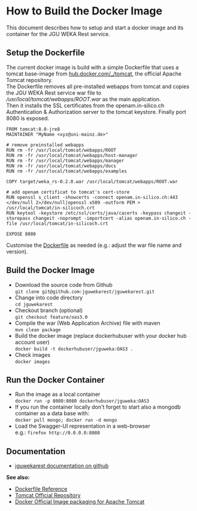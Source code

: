 # How to Build the Docker Image

This document describes how to setup and start a docker image and its container for the JGU WEKA Rest service. 


## Setup the Dockerfile
The current docker image is build with a simple Dockerfile that 
uses a tomcat base-image from [hub.docker.com/_/tomcat](https://hub.docker.com/_/tomcat/), the official Apache Tomcat repository.    
The Dockerfile removes all pre-installed webapps from tomcat and copies the JGU WEKA Rest service war file to */usr/local/tomcat/webapps/ROOT.war*
as the main application.   
Then it installs the SSL certificates from the openam.in-silico.ch Authentication & Authorization server to the tomcat keystore.
Finally port 8080 is exposed. 

    
```
FROM tomcat:8.0-jre8
MAINTAINER "MyName <xyz@uni-mainz.de>"

# remove preinstalled webapps 
RUN rm -fr /usr/local/tomcat/webapps/ROOT
RUN rm -fr /usr/local/tomcat/webapps/host-manager
RUN rm -fr /usr/local/tomcat/webapps/manager
RUN rm -fr /usr/local/tomcat/webapps/docs
RUN rm -fr /usr/local/tomcat/webapps/examples

COPY target/weka_rs-0.2.0.war /usr/local/tomcat/webapps/ROOT.war

# add openam certificat to tomcat's cert-store
RUN openssl s_client -showcerts -connect openam.in-silico.ch:443 </dev/null 2>/dev/null|openssl x509 -outform PEM > /usr/local/tomcat/in-silicoch.crt
RUN keytool -keystore /etc/ssl/certs/java/cacerts -keypass changeit -storepass changeit -noprompt -importcert -alias openam.in-silico.ch -file /usr/local/tomcat/in-silicoch.crt

EXPOSE 8080
```
Customise the [Dockerfile](../Dockerfile) as needed (e.g.: adjust the war file name and version).  

## Build the Docker Image

* Download the source code from Github   
`git clone git@github.com:jguwekarest/jguwekarest.git`
* Change into code directory   
`cd jguwekarest`
* Checkout branch (optional)   
`git checkout feature/oas3.0`
* Compile the war (Web Application Archive) file with maven   
`mvn clean package`
* Build the docker image (replace dockerhubuser with your docker hub account user)   
`docker build -t dockerhubuser/jguweka:OAS3 .`
* Check images    
`docker images`

## Run the Docker Container

* Run the image as a local container   
`docker run -p 8080:8080 dockerhubuser/jguweka:OAS3`
* If you run the container locally don't forget to start also a mongodb container as a data base with:   
`docker pull mongo; docker run -d mongo`
* Load the Swagger-UI representation in a web-browser   
e.g.: `firefox http://0.0.0.0:8080`

## Documentation

* [jguwekarest documentation on github](https://jguwekarest.github.io/jguwekarest/)

**See also:**

* [Dockerfile Reference](https://docs.docker.com/engine/reference/builder/)
* [Tomcat Official Repository](https://hub.docker.com/r/_/tomcat/)
* [Docker Official Image packaging for Apache Tomcat ](https://github.com/docker-library/tomcat/) 